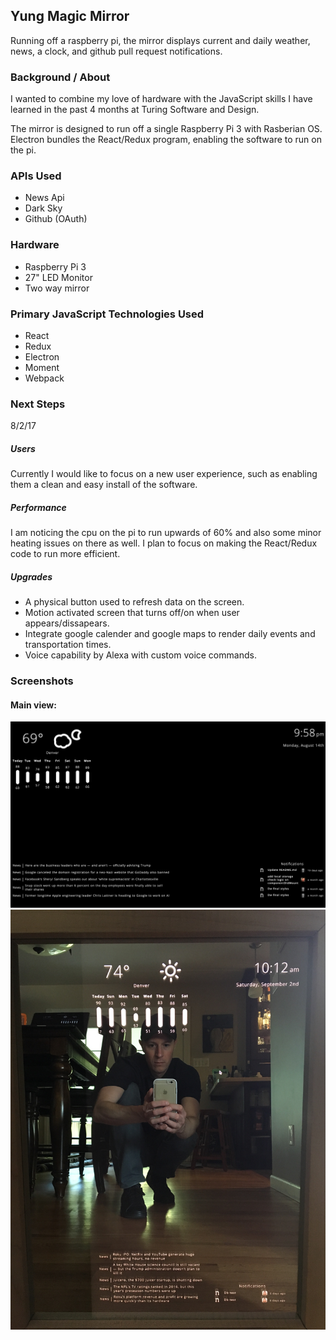 ## Yung Magic Mirror

Running off a raspberry pi, the mirror displays current and daily weather, news, a clock, and github pull request notifications.

### Background / About

I wanted to combine my love of hardware with the JavaScript skills I have learned in the past 4 months at Turing Software and Design.

The mirror is designed to run off a single Raspberry Pi 3 with Rasberian OS. Electron bundles the React/Redux program, enabling the software to run on the pi.

### APIs Used

- News Api
- Dark Sky
- Github (OAuth)

### Hardware

- Raspberry Pi 3
- 27" LED Monitor
- Two way mirror

### Primary JavaScript Technologies Used

- React
- Redux
- Electron
- Moment
- Webpack

### Next Steps

8/2/17
##### Users
Currently I would like to focus on a new user experience, such as enabling them a clean and easy install of the software.

##### Performance
I am noticing the cpu on the pi to run upwards of 60% and also some minor heating issues on there as well. I plan to focus on making the React/Redux code to run more efficient.

##### Upgrades
- A physical button used to refresh data on the screen.
- Motion activated screen that turns off/on when user appears/dissapears.
- Integrate google calender and google maps to render daily events and transportation times.
- Voice capability by Alexa with custom voice commands.

### Screenshots

#### Main view:
![screenshot1](https://github.com/EvanSays/magic-mirror/blob/master/main_view.png)
![fullbuild](https://github.com/EvanSays/magic-mirror/blob/master/full_build.jpeg)
